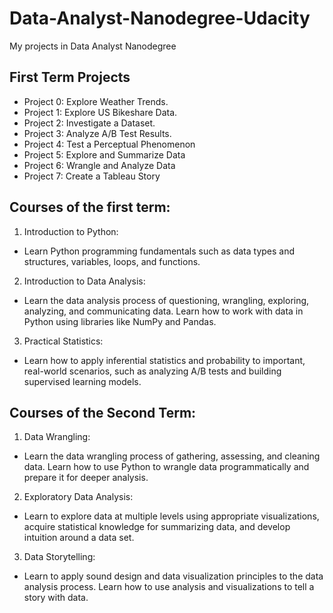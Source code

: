 # Data-Analyst-Nanodegree-Udacity
My projects in Data Analyst Nanodegree

## First Term Projects
* Project 0: Explore Weather Trends.
* Project 1: Explore US Bikeshare Data.
* Project 2: Investigate a Dataset.
* Project 3: Analyze A/B Test Results.
* Project 4: Test a Perceptual Phenomenon
* Project 5: Explore and Summarize Data
* Project 6: Wrangle and Analyze Data
* Project 7: Create a Tableau Story


## Courses of the first term:

1. Introduction to Python:
- Learn Python programming fundamentals such as data types and structures, variables, loops, and functions.

2. Introduction to Data Analysis:
- Learn the data analysis process of questioning, wrangling, exploring, analyzing, and communicating data. Learn how to work with data in Python using libraries like NumPy and Pandas.

3. Practical Statistics:
- Learn how to apply inferential statistics and probability to important, real-world scenarios, such as analyzing A/B tests and building supervised learning models.


## Courses of the Second Term:

1. Data Wrangling:
- Learn the data wrangling process of gathering, assessing, and cleaning data. Learn how to use Python to wrangle data programmatically and prepare it for deeper analysis.

2. Exploratory Data Analysis:
- Learn to explore data at multiple levels using appropriate visualizations, acquire statistical knowledge for summarizing data, and develop intuition around a data set.

3. Data Storytelling:
- Learn to apply sound design and data visualization principles to the data analysis process. Learn how to use analysis and visualizations to tell a story with data.
